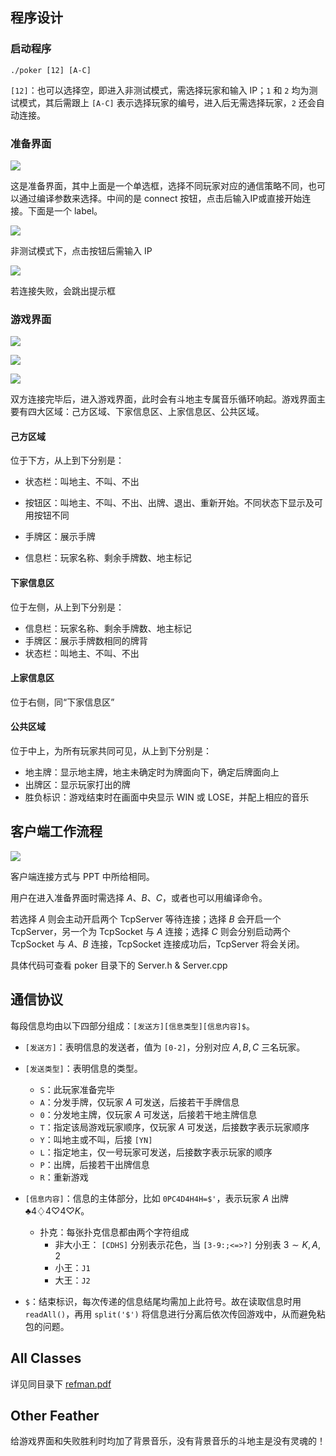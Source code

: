 ## 程序设计

### 启动程序

`./poker [12] [A-C]`

`[12]`：也可以选择空，即进入非测试模式，需选择玩家和输入 IP；`1` 和 `2` 均为测试模式，其后需跟上 `[A-C]` 表示选择玩家的编号，进入后无需选择玩家，`2` 还会自动连接。

### 准备界面

![](image/ready.png)

这是准备界面，其中上面是一个单选框，选择不同玩家对应的通信策略不同，也可以通过编译参数来选择。中间的是 connect 按钮，点击后输入IP或直接开始连接。下面是一个 label。

![](image/ip.png)

非测试模式下，点击按钮后需输入 IP

![](image/error.png)

若连接失败，会跳出提示框

### 游戏界面

![](image/game1.png)

![](image/game2.png)

![](image/game3.png)

双方连接完毕后，进入游戏界面，此时会有斗地主专属音乐循环响起。游戏界面主要有四大区域：己方区域、下家信息区、上家信息区、公共区域。

#### 己方区域

位于下方，从上到下分别是：

- 状态栏：叫地主、不叫、不出

- 按钮区：叫地主、不叫、不出、出牌、退出、重新开始。不同状态下显示及可用按钮不同
- 手牌区：展示手牌
- 信息栏：玩家名称、剩余手牌数、地主标记

#### 下家信息区

位于左侧，从上到下分别是：

- 信息栏：玩家名称、剩余手牌数、地主标记
- 手牌区：展示手牌数相同的牌背
- 状态栏：叫地主、不叫、不出

#### 上家信息区

位于右侧，同“下家信息区”

#### 公共区域

位于中上，为所有玩家共同可见，从上到下分别是：

- 地主牌：显示地主牌，地主未确定时为牌面向下，确定后牌面向上
- 出牌区：显示玩家打出的牌
- 胜负标识：游戏结束时在画面中央显示 WIN 或 LOSE，并配上相应的音乐

## 客户端工作流程

![](image/client.png)

客户端连接方式与 PPT 中所给相同。

用户在进入准备界面时需选择 $A$、$B$、$C$，或者也可以用编译命令。

若选择 $A$ 则会主动开启两个 TcpServer 等待连接；选择 $B$ 会开启一个 TcpServer，另一个为 TcpSocket 与 $A$ 连接；选择 $C$ 则会分别启动两个 TcpSocket 与 $A$、$B$ 连接，TcpSocket 连接成功后，TcpServer 将会关闭。

具体代码可查看 poker 目录下的 Server.h & Server.cpp

## 通信协议

每段信息均由以下四部分组成：`[发送方][信息类型][信息内容]$`。

- `[发送方]`：表明信息的发送者，值为 `[0-2]`，分别对应 $A,B,C$ 三名玩家。
- `[发送类型]`：表明信息的类型。

  - `S`：此玩家准备完毕
  - `A`：分发手牌，仅玩家 $A$ 可发送，后接若干手牌信息
  - `0`：分发地主牌，仅玩家 $A$ 可发送，后接若干地主牌信息
  - `T`：指定该局游戏玩家顺序，仅玩家 $A$ 可发送，后接数字表示玩家顺序
  - `Y`：叫地主或不叫，后接 `[YN]`
  - `L`：指定地主，仅一号玩家可发送，后接数字表示玩家的顺序
  - `P`：出牌，后接若干出牌信息
  - `R`：重新游戏
- `[信息内容]`：信息的主体部分，比如 `0PC4D4H4H=$'`，表示玩家 $A$ 出牌 $\clubsuit 4\diamondsuit4\heartsuit4\heartsuit K$。
  - 扑克：每张扑克信息都由两个字符组成
    - 非大小王： `[CDHS]` 分别表示花色，当 `[3-9:;<=>?]` 分别表 $3\sim K,A,2$
    - 小王：`J1`
    - 大王：`J2`
- `$`：结束标识，每次传递的信息结尾均需加上此符号。故在读取信息时用 `readAll()`，再用 `split('$')` 将信息进行分离后依次传回游戏中，从而避免粘包的问题。

## All Classes

详见同目录下 [refman.pdf](./refman.pdf)

## Other Feather

给游戏界面和失败胜利时均加了背景音乐，没有背景音乐的斗地主是没有灵魂的！